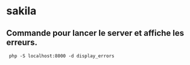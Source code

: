 # sakila
## Commande pour lancer le server et affiche les erreurs.
 ` php -S localhost:8000 -d display_errors`
